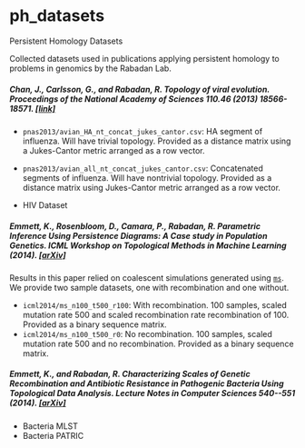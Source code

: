 # ph_datasets
Persistent Homology Datasets

Collected datasets used in publications applying persistent homology to problems in genomics by the Rabadan Lab.

##### Chan, J., Carlsson, G., and Rabadan, R. Topology of viral evolution. _Proceedings of the National Academy of Sciences_ 110.46 (2013) 18566-18571. [[link]](http://www.pnas.org/content/110/46/18566.abstract)

* `pnas2013/avian_HA_nt_concat_jukes_cantor.csv`: HA segment of influenza. Will have trivial topology. Provided as a distance matrix using a Jukes-Cantor metric arranged as a row vector.
* `pnas2013/avian_all_nt_concat_jukes_cantor.csv`: Concatenated segments of influenza. Will have nontrivial topology. Provided as a distance matrix using Jukes-Cantor metric arranged as a row vector.

* HIV Dataset

##### Emmett, K., Rosenbloom, D., Camara, P., Rabadan, R. Parametric Inference Using Persistence Diagrams: A Case study in Population Genetics. _ICML Workshop on Topological Methods in Machine Learning_ (2014). [[arXiv]](http://arxiv.org/abs/1406.4582)

Results in this paper relied on coalescent simulations generated using [`ms`](http://home.uchicago.edu/rhudson1/source/mksamples.html).
We provide two sample datasets, one with recombination and one without.

* `icml2014/ms_n100_t500_r100`: With recombination. 100 samples, scaled mutation rate 500 and scaled recombination rate recombination of 100. Provided as a binary sequence matrix.
* `icml2014/ms_n100_t500_r0`: No recombination. 100 samples, scaled mutation rate 500 and no recombination. Provided as a binary sequence matrix.

##### Emmett, K., and Rabadan, R. Characterizing Scales of Genetic Recombination and Antibiotic Resistance in Pathogenic Bacteria Using Topological Data Analysis. _Lecture Notes in Computer Sciences_ 540--551 (2014). [[arXiv]](http://arxiv.org/abs/1406.1219)

* Bacteria MLST
* Bacteria PATRIC 
